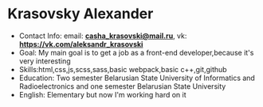 # Krasovsky Alexander
- Contact Info: email: **casha_krasovski@mail.ru**, vk: **https://vk.com/aleksandr_krasovski**
- Goal: My main goal is to get a job as a front-end developer,because it's very interesting
- Skills:html,css,js,scss,sass,basic webpack,basic c++,git,github
- Education: Two semester Belarusian State University of Informatics and Radioelectronics and one semester Belarusian State University
- English: Elementary but now I'm working hard on it